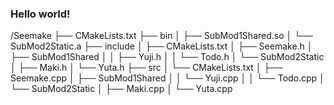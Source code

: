 ### Hello world! 

/Seemake
├── CMakeLists.txt
├── bin
│   ├── SubMod1Shared.so
│   └── SubMod2Static.a
├── include
│   ├── CMakeLists.txt
│   ├── Seemake.h
│   ├── SubMod1Shared
│   │   ├── Yuji.h
│   │   └── Todo.h
│   └── SubMod2Static
│       ├── Maki.h
│       └── Yuta.h
├── src
│   └── CMakeLists.txt
│   ├── Seemake.cpp
│   ├── SubMod1Shared
│   │   └── Yuji.cpp
│   │   └── Todo.cpp
│   └── SubMod2Static
│       ├── Maki.cpp
│       └── Yuta.cpp
